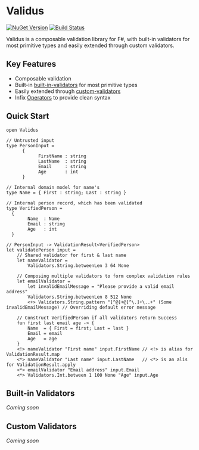 # Validus

[![NuGet Version](https://img.shields.io/nuget/v/Validus.svg)](https://www.nuget.org/packages/Validus)
[![Build Status](https://travis-ci.org/pimbrouwers/Validus.svg?branch=master)](https://travis-ci.org/pimbrouwers/Validus)

Validus is a composable validation library for F#, with built-in validators for most primitive types and easily extended through custom validators.

## Key Features

- Composable validation
- Built-in [built-in-validators](#validators) for most primitive types
- Easily extended through [custom-validators](#custom-validators)
- Infix [Operators](#operators) to provide clean syntax

## Quick Start

```f#
open Validus 

// Untrusted input
type PersonInput = 
      {
            FirstName : string
            LastName  : string
            Email     : string
            Age       : int
      }

// Internal domain model for name's
type Name = { First : string; Last : string }

// Internal person record, which has been validated
type VerifiedPerson = 
  {
        Name  : Name
        Email : string
        Age   : int
  }

// PersonInput -> ValidationResult<VerifiedPerson>
let validatePerson input = 
    // Shared validator for first & last name
    let nameValidator = 
        Validators.String.betweenLen 3 64 None 

    // Composing multiple validators to form complex validation rules    
    let emailValidator = 
        let invalidEmailMessage = "Please provide a valid email address"
        Validators.String.betweenLen 8 512 None 
        <+> Validators.String.pattern "[^@]+@[^\.]+\..+" (Some invalidEmailMessage) // Overriding default error message

    // Construct VerifiedPerson if all validators return Success
    fun first last email age -> {
        Name  = { First = first; Last = last }
        Email = email
        Age   = age
    }   
    <!> nameValidator "First name" input.FirstName // <!> is alias for ValidationResult.map
    <*> nameValidator "Last name" input.LastName   // <*> is an alis for ValidationResult.apply
    <*> emailValidator "Email address" input.Email
    <*> Validators.Int.between 1 100 None "Age" input.Age
```

## Built-in Validators

_Coming soon_

## Custom Validators

_Coming soon_
